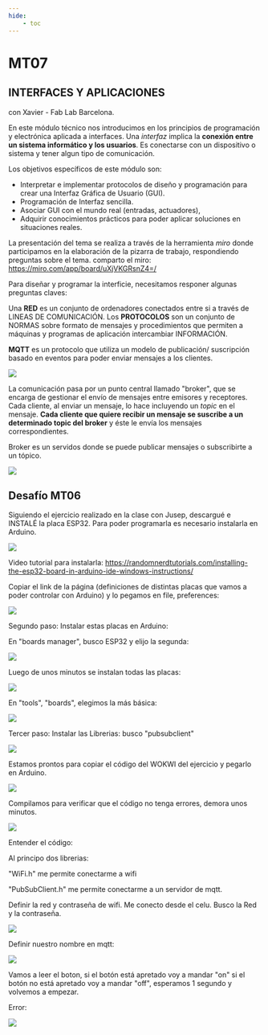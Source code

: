 ```yaml
---
hide:
    - toc
---
```


# MT07
## INTERFACES Y APLICACIONES
con Xavier - Fab Lab Barcelona.

En este módulo técnico nos introducimos en los principios de programación y electrónica aplicada a interfaces. Una *interfaz* implica la **conexión entre un sistema informático y los usuarios**. Es conectarse con un dispositivo o sistema y tener algun tipo de comunicación.

Los objetivos específicos de este módulo son:
- Interpretar e implementar protocolos de diseño y programación para crear una Interfaz Gráfica de Usuario (GUI).
- Programación de Interfaz sencilla.
- Asociar GUI con el mundo real (entradas, actuadores),
- Adquirir conocimientos prácticos para poder aplicar soluciones en situaciones reales.

La presentación del tema se realiza a través de la herramienta *miro* donde participamos en la elaboración de la pizarra de trabajo, respondiendo preguntas sobre el tema. 
comparto el miro: https://miro.com/app/board/uXjVKGRsnZ4=/ 


Para diseñar y programar la interficie, necesitamos responer algunas preguntas claves: 




Una **RED** es un conjunto de ordenadores conectados entre si a través de LINEAS DE COMUNICACIÓN. 
Los **PROTOCOLOS** son un conjunto de NORMAS sobre formato de mensajes y procedimientos que permiten a máquinas y programas de aplicación intercambiar INFORMACIÓN.

**MQTT** es un protocolo que utiliza un modelo de publicación/ suscripción basado en eventos para poder enviar mensajes a los clientes. 

 ![](../images/MT06/1.JPG) 

 La comunicación pasa por un punto central llamado "broker", que se encarga de gestionar el envío de mensajes entre emisores y receptores. Cada cliente, al enviar un mensaje, lo hace incluyendo un *topic* en el mensaje. **Cada cliente que quiere recibir un mensaje se suscribe a un determinado topic del broker** y éste le envía los mensajes correspondientes.

 Broker es un servidos donde se puede publicar mensajes o subscribirte a un tópico.

  ![](../images/MT06/2.JPG)

## Desafío MT06
Siguiendo el ejercicio realizado en la clase con Jusep, descargué e INSTALÉ la placa ESP32. Para poder programarla es necesario instalarla en Arduino. 

![](../images/MT06/instalandoESP32a.JPG)

Video tutorial para instalarla: 
https://randomnerdtutorials.com/installing-the-esp32-board-in-arduino-ide-windows-instructions/

Copiar el link de la página (definiciones de distintas placas que vamos a poder controlar con Arduino) y lo pegamos en  file, preferences: 

![](../images/MT06/instalandoESP32b.JPG)

Segundo paso: Instalar estas placas en Arduino:

En "boards manager", busco ESP32 y elijo la segunda:

 ![](../images/MT06/instalandoESP32c.JPG)

 Luego de unos minutos se instalan todas las placas:

  ![](../images/MT06/instalandoESP32d.JPG)

  En "tools", "boards", elegimos la más básica: 

  ![](../images/MT06/instalandoESP32e.JPG)

Tercer paso: Instalar las Librerias:
busco "pubsubclient"

![](../images/MT06/instalandoESP32f.JPG)   

Estamos prontos para copiar el código del WOKWI del ejercicio y pegarlo en Arduino.  

![](../images/MT06/W1.JPG) 

Compilamos para verificar que el código no tenga errores, demora unos minutos. 

![](../images/MT06/instalandoESP32g.JPG) 

Entender el código:

Al principo dos librerias:

 "WiFi.h" me permite conectarme a wifi

 "PubSubClient.h" me permite conectarme a un servidor de mqtt.

 Definir la red y contraseña de wifi.
 Me conecto desde el celu. Busco la Red y la contraseña. 

![](../images/MT06/a1.JPG) 

 Definir nuestro nombre en mqtt:

 ![](../images/MT06/a2.JPG) 

 Vamos a leer el boton, si el botón está apretado voy a mandar "on" si el botón no está apretado voy a mandar "off", esperamos 1 segundo y volvemos a empezar.

 Error:

![](../images/MT06/error.JPG) 











 




















 











 

 